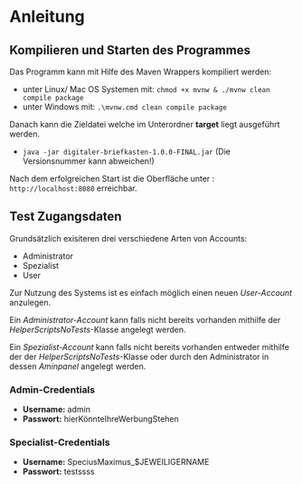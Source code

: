 # Anleitung

## Kompilieren und Starten des Programmes
Das Programm kann mit Hilfe des Maven Wrappers kompiliert werden:
- unter Linux/ Mac OS Systemen mit:
    ```chmod +x mvnw & ./mvnw clean compile package```
- unter Windows mit: 
    ```.\mvnw.cmd clean compile package  ```

Danach kann die Zieldatei welche im Unterordner **target** liegt ausgeführt werden.
- ```java -jar digitaler-briefkasten-1.0.0-FINAL.jar``` (Die Versionsnummer kann abweichen!)

Nach dem erfolgreichen Start ist die Oberfläche unter :
````http://localhost:8080```` erreichbar.

## Test Zugangsdaten
Grundsätzlich exisiteren drei verschiedene Arten von Accounts:
- Administrator
- Spezialist
- User

Zur Nutzung des Systems ist es einfach möglich einen neuen *User-Account* anzulegen.

Ein *Administrator-Account* kann falls nicht bereits vorhanden mithilfe der *HelperScriptsNoTests*-Klasse angelegt werden.

Ein *Spezialist-Account* kann falls nicht bereits vorhanden entweder mithilfe der der *HelperScriptsNoTests*-Klasse oder durch den Administrator in dessen *Aminpanel* angelegt werden. 
 
### Admin-Credentials 
- **Username:** admin
- **Passwort:** hierKönnteIhreWerbungStehen

### Specialist-Credentials 
- **Username:** SpeciusMaximus_$JEWEILIGERNAME
- **Passwort:** testssss
